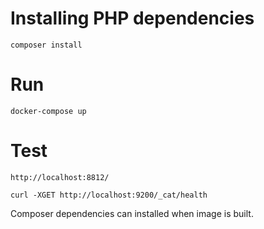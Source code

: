 # Installing PHP dependencies
    composer install
# Run
    docker-compose up
# Test
    http://localhost:8812/
    
    curl -XGET http://localhost:9200/_cat/health
    
    

Composer dependencies can installed when image is built.

